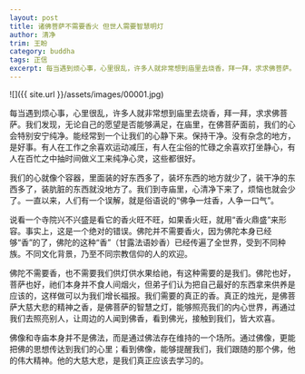 ```yaml
---
layout: post
title: 诸佛菩萨不需要香火 但世人需要智慧明灯
author: 清净
trim: 王盼
category: buddha
tags: 正信
excerpt: 每当遇到烦心事，心里很乱，许多人就非常想到庙里去烧香，拜一拜，求求佛菩萨。我们发现，无论自己的愿望是否能够满足，在庙里，在佛菩萨面前，我们的心会特别安宁纯净。能经常到一个让我们的心静下来。保持干净。没有杂念的地方，是好事。有人在工作之余喜欢运动减压，有人在尘俗的忙碌之余喜欢打坐静心，有人在百忙之中抽时间做义工来纯净心灵，这些都很好。
---
```


![]({{ site.url }}/assets/images/00001.jpg)

每当遇到烦心事，心里很乱，许多人就非常想到庙里去烧香，拜一拜，求求佛菩萨。我们发现，无论自己的愿望是否能够满足，在庙里，在佛菩萨面前，我们的心会特别安宁纯净。能经常到一个让我们的心静下来。保持干净。没有杂念的地方，是好事。有人在工作之余喜欢运动减压，有人在尘俗的忙碌之余喜欢打坐静心，有人在百忙之中抽时间做义工来纯净心灵，这些都很好。

我们的心就像个容器，里面装的好东西多了，装坏东西的地方就少了，装干净的东西多了，装肮脏的东西就没地方了。我们到寺庙里，心清净下来了，烦恼也就会少了。一直以来，人们有一个误解，就是俗语说的“佛争一炷香，人争一口气”。

说看一个寺院兴不兴盛是看它的香火旺不旺，如果香火旺，就用“香火鼎盛”来形容。事实上，这是一个绝对的错误。佛陀并不需要香火，因为佛陀本身已经够“香”的了，佛陀的这种“香”（甘露法语妙香）已经传遍了全世界，受到不同种族。不同文化背景，乃至不同宗教信仰的人的欢迎。

佛陀不需要香，也不需要我们供灯供水果给祂，有这种需要的是我们。佛陀也好，菩萨也好，祂们本身并不食人间烟火，但弟子们认为把自己最好的东西拿来供养是应该的，这样做可以为我们增长福报。我们需要的真正的香。真正的烛光，是佛菩萨大慈大悲的精神之香，是佛菩萨的智慧之灯，能够照亮我们的内心世界，再通过我们去照亮别人，让周边的人闻到佛香，看到佛光，接触到我们，皆大欢喜。

佛像和寺庙本身并不是佛法，而是通过佛法存在维持的一个场所。通过佛像，更能把佛的思想传达到我们的心里；看到佛像，能够提醒我们，我们跟随的那个佛，他的伟大精神。他的大慈大悲，是我们真正应该去学习的。
